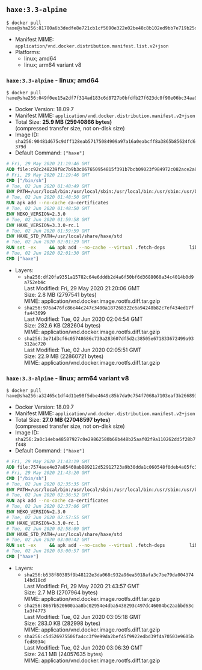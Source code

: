 ## `haxe:3.3-alpine`

```console
$ docker pull haxe@sha256:81780a6b3dedfe8e721cb1cf5690e322e02be48c8b102ed9bb7e719b25d834e8
```

-	Manifest MIME: `application/vnd.docker.distribution.manifest.list.v2+json`
-	Platforms:
	-	linux; amd64
	-	linux; arm64 variant v8

### `haxe:3.3-alpine` - linux; amd64

```console
$ docker pull haxe@sha256:049f0ee15a2df7f314ad183c6d8727b0bfdfb27f623dc0f90e06bc34aa94350a
```

-	Docker Version: 18.09.7
-	Manifest MIME: `application/vnd.docker.distribution.manifest.v2+json`
-	Total Size: **25.9 MB (25940866 bytes)**  
	(compressed transfer size, not on-disk size)
-	Image ID: `sha256:90481d675c9dff128eab57175084909a97a16a0eabcff8a3865b85624fd6379d`
-	Default Command: `["haxe"]`

```dockerfile
# Fri, 29 May 2020 21:19:46 GMT
ADD file:c92c248239f8c7b9b3c067650954815f391b7bcb09023f984972c082ace2a8d0 in / 
# Fri, 29 May 2020 21:19:46 GMT
CMD ["/bin/sh"]
# Tue, 02 Jun 2020 01:48:49 GMT
ENV PATH=/usr/local/bin:/usr/local/sbin:/usr/local/bin:/usr/sbin:/usr/bin:/sbin:/bin
# Tue, 02 Jun 2020 01:48:50 GMT
RUN apk add --no-cache ca-certificates
# Tue, 02 Jun 2020 01:48:50 GMT
ENV NEKO_VERSION=2.3.0
# Tue, 02 Jun 2020 01:59:58 GMT
ENV HAXE_VERSION=3.3.0-rc.1
# Tue, 02 Jun 2020 01:59:59 GMT
ENV HAXE_STD_PATH=/usr/local/share/haxe/std
# Tue, 02 Jun 2020 02:01:29 GMT
RUN set -ex 	&& apk add --no-cache --virtual .fetch-deps 		libressl 		tar 		git 		&& wget -O neko.tar.gz "https://github.com/HaxeFoundation/neko/archive/v2-3-0/neko-2.3.0.tar.gz" 	&& echo "850e7e317bdaf24ed652efeff89c1cb21380ca19f20e68a296c84f6bad4ee995 *neko.tar.gz" | sha256sum -c - 	&& mkdir -p /usr/src/neko 	&& tar -xC /usr/src/neko --strip-components=1 -f neko.tar.gz 	&& rm neko.tar.gz 	&& apk add --no-cache --virtual .neko-build-deps 		apache2-dev 		cmake 		gc-dev 		gcc 		gtk+2.0-dev 		libc-dev 		linux-headers 		mariadb-dev 		mbedtls-dev 		ninja 		sqlite-dev 	&& cd /usr/src/neko 	&& cmake -GNinja -DNEKO_JIT_DISABLE=ON -DRELOCATABLE=OFF -DRUN_LDCONFIG=OFF . 	&& ninja 	&& ninja install 		&& git clone --recursive --depth 1 --branch 3.3.0-rc1 "https://github.com/HaxeFoundation/haxe.git" /usr/src/haxe 	&& cd /usr/src/haxe 	&& mkdir -p $HAXE_STD_PATH 	&& cp -r std/* $HAXE_STD_PATH 	&& apk add --no-cache --virtual .haxe-build-deps 		pcre-dev 		zlib-dev 		mbedtls-dev 		make 				ocaml 		camlp4 		ocaml-camlp4-dev 				&& OCAMLPARAM=safe-string=0,_ make all tools 		&& mkdir -p /usr/local/bin 	&& cp haxe haxelib /usr/local/bin 	&& mkdir -p /haxelib 	&& cd / && haxelib setup /haxelib 		&& runDeps="$( 		scanelf --needed --nobanner --recursive /usr/local 			| awk '{ gsub(/,/, "\nso:", $2); print "so:" $2 }' 			| sort -u 			| xargs -r apk info --installed 			| sort -u 	)" 	&& apk add --virtual .haxe-rundeps $runDeps 	&& apk del .fetch-deps .neko-build-deps .haxe-build-deps 		&& rm -rf /usr/src/neko /usr/src/haxe
# Tue, 02 Jun 2020 02:01:30 GMT
CMD ["haxe"]
```

-	Layers:
	-	`sha256:df20fa9351a15782c64e6dddb2d4a6f50bf6d3688060a34c4014b0d9a752eb4c`  
		Last Modified: Fri, 29 May 2020 21:20:06 GMT  
		Size: 2.8 MB (2797541 bytes)  
		MIME: application/vnd.docker.image.rootfs.diff.tar.gzip
	-	`sha256:976a476fc86e44c247c3400a187268322c6a94248b82c7ef434ed17ffa443699`  
		Last Modified: Tue, 02 Jun 2020 02:04:54 GMT  
		Size: 282.6 KB (282604 bytes)  
		MIME: application/vnd.docker.image.rootfs.diff.tar.gzip
	-	`sha256:3e71d3cf6c05748686c739a283607df5d2c38505e671833672499a93312ac720`  
		Last Modified: Tue, 02 Jun 2020 02:05:51 GMT  
		Size: 22.9 MB (22860721 bytes)  
		MIME: application/vnd.docker.image.rootfs.diff.tar.gzip

### `haxe:3.3-alpine` - linux; arm64 variant v8

```console
$ docker pull haxe@sha256:a32465c1df4d11e98f5dbe4649c85b7da9c754f7068a7103eaf3b2668933d3ab
```

-	Docker Version: 18.09.7
-	Manifest MIME: `application/vnd.docker.distribution.manifest.v2+json`
-	Total Size: **27.0 MB (27048597 bytes)**  
	(compressed transfer size, not on-disk size)
-	Image ID: `sha256:2a0c14eba48587927c0e29862580b68b448b25aaf02f9a110262dd5f28b7f448`
-	Default Command: `["haxe"]`

```dockerfile
# Fri, 29 May 2020 21:43:19 GMT
ADD file:7574aee4e37a85460ab889212d52912723a9b30dda1c060548f0deb4a05fc398 in / 
# Fri, 29 May 2020 21:43:20 GMT
CMD ["/bin/sh"]
# Tue, 02 Jun 2020 02:35:35 GMT
ENV PATH=/usr/local/bin:/usr/local/sbin:/usr/local/bin:/usr/sbin:/usr/bin:/sbin:/bin
# Tue, 02 Jun 2020 02:36:52 GMT
RUN apk add --no-cache ca-certificates
# Tue, 02 Jun 2020 02:37:06 GMT
ENV NEKO_VERSION=2.3.0
# Tue, 02 Jun 2020 02:57:55 GMT
ENV HAXE_VERSION=3.3.0-rc.1
# Tue, 02 Jun 2020 02:58:09 GMT
ENV HAXE_STD_PATH=/usr/local/share/haxe/std
# Tue, 02 Jun 2020 03:00:42 GMT
RUN set -ex 	&& apk add --no-cache --virtual .fetch-deps 		libressl 		tar 		git 		&& wget -O neko.tar.gz "https://github.com/HaxeFoundation/neko/archive/v2-3-0/neko-2.3.0.tar.gz" 	&& echo "850e7e317bdaf24ed652efeff89c1cb21380ca19f20e68a296c84f6bad4ee995 *neko.tar.gz" | sha256sum -c - 	&& mkdir -p /usr/src/neko 	&& tar -xC /usr/src/neko --strip-components=1 -f neko.tar.gz 	&& rm neko.tar.gz 	&& apk add --no-cache --virtual .neko-build-deps 		apache2-dev 		cmake 		gc-dev 		gcc 		gtk+2.0-dev 		libc-dev 		linux-headers 		mariadb-dev 		mbedtls-dev 		ninja 		sqlite-dev 	&& cd /usr/src/neko 	&& cmake -GNinja -DNEKO_JIT_DISABLE=ON -DRELOCATABLE=OFF -DRUN_LDCONFIG=OFF . 	&& ninja 	&& ninja install 		&& git clone --recursive --depth 1 --branch 3.3.0-rc1 "https://github.com/HaxeFoundation/haxe.git" /usr/src/haxe 	&& cd /usr/src/haxe 	&& mkdir -p $HAXE_STD_PATH 	&& cp -r std/* $HAXE_STD_PATH 	&& apk add --no-cache --virtual .haxe-build-deps 		pcre-dev 		zlib-dev 		mbedtls-dev 		make 				ocaml 		camlp4 		ocaml-camlp4-dev 				&& OCAMLPARAM=safe-string=0,_ make all tools 		&& mkdir -p /usr/local/bin 	&& cp haxe haxelib /usr/local/bin 	&& mkdir -p /haxelib 	&& cd / && haxelib setup /haxelib 		&& runDeps="$( 		scanelf --needed --nobanner --recursive /usr/local 			| awk '{ gsub(/,/, "\nso:", $2); print "so:" $2 }' 			| sort -u 			| xargs -r apk info --installed 			| sort -u 	)" 	&& apk add --virtual .haxe-rundeps $runDeps 	&& apk del .fetch-deps .neko-build-deps .haxe-build-deps 		&& rm -rf /usr/src/neko /usr/src/haxe
# Tue, 02 Jun 2020 03:00:57 GMT
CMD ["haxe"]
```

-	Layers:
	-	`sha256:b538f80385f9b48122e3da068c932a96ea5018afa3c7be79da00437414bd18cd`  
		Last Modified: Fri, 29 May 2020 21:43:57 GMT  
		Size: 2.7 MB (2707964 bytes)  
		MIME: application/vnd.docker.image.rootfs.diff.tar.gzip
	-	`sha256:8667b520600aaa8bc02954e4dba5438293c497dc46004bc2aabbd63c1a3f4773`  
		Last Modified: Tue, 02 Jun 2020 03:05:18 GMT  
		Size: 283.0 KB (282998 bytes)  
		MIME: application/vnd.docker.image.rootfs.diff.tar.gzip
	-	`sha256:c5d526975506fa4cc3f9e99da2bef45f9922edbd39f4a70503e9605bfed8034c`  
		Last Modified: Tue, 02 Jun 2020 03:06:39 GMT  
		Size: 24.1 MB (24057635 bytes)  
		MIME: application/vnd.docker.image.rootfs.diff.tar.gzip
